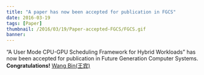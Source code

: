 ```yaml
---
title: "A paper has now been accepted for publication in FGCS"
date: 2016-03-19
tags: [Paper]
thumbnail: /2016/03/19/Paper-accepted-FGCS/FGCS.gif
banner: 
---
```

“A User Mode CPU-GPU Scheduling Framework for Hybrid Workloads” has now been accepted for publication in Future Generation Computer Systems. **Congratulations!**   [Wang Bin(王宾)](http://202.120.40.100/wiki/index.php/User:Binqu)
